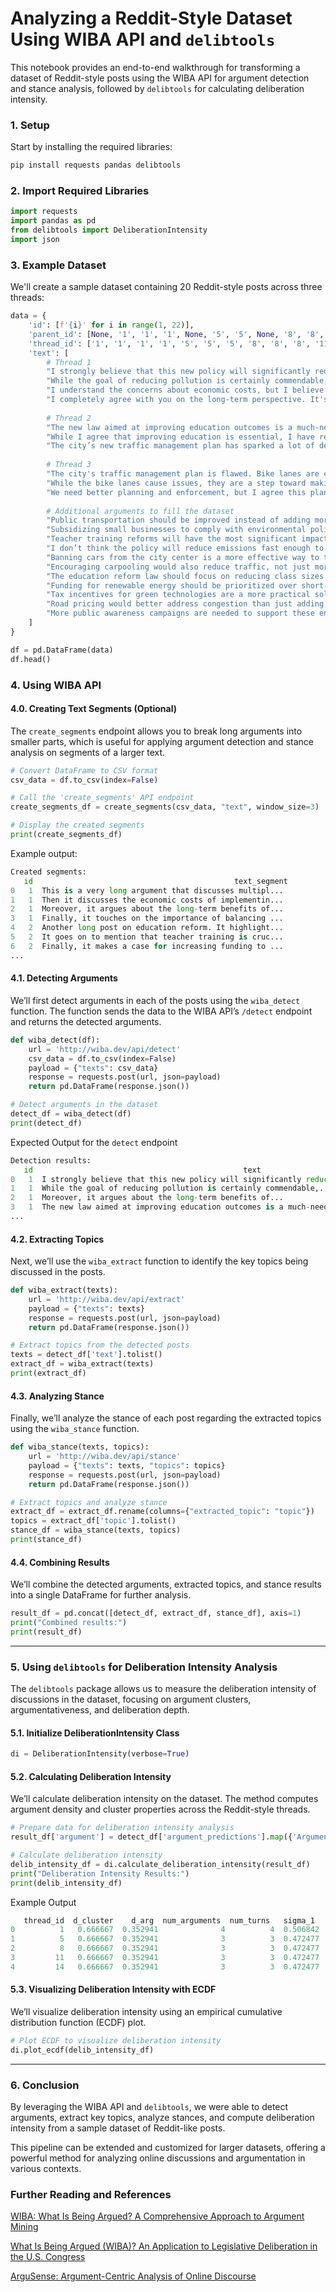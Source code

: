 # **Analyzing a Reddit-Style Dataset Using WIBA API and `delibtools`**

This notebook provides an end-to-end walkthrough for transforming a dataset of Reddit-style posts using the WIBA API for argument detection and stance analysis, followed by `delibtools` for calculating deliberation intensity.

### **1. Setup**

Start by installing the required libraries:

```bash
pip install requests pandas delibtools
```

### **2. Import Required Libraries**

```python
import requests
import pandas as pd
from delibtools import DeliberationIntensity
import json
```

### **3. Example Dataset**

We'll create a sample dataset containing 20 Reddit-style posts across three threads:

```python
data = {
    'id': [f'{i}' for i in range(1, 22)],
    'parent_id': [None, '1', '1', '1', None, '5', '5', None, '8', '8', None, '11', '11', None, '14', '14', None, '17', '17', '17', '20'],
    'thread_id': ['1', '1', '1', '1', '5', '5', '5', '8', '8', '8', '11', '11', '11', '14', '14', '14', '17', '17', '17', '17', '17'],
    'text': [
        # Thread 1
        "I strongly believe that this new policy will significantly reduce pollution in urban areas. Not only does it introduce more stringent regulations on industrial emissions, but it also promotes the adoption of green technologies in both public and private sectors. This is critical, as urban centers have long struggled with poor air quality due to vehicular and industrial emissions. By setting higher standards for emissions and offering incentives for green initiatives, the policy provides a comprehensive solution. It's not just about cutting emissions but also about fostering innovation in green tech. Additionally, the policy includes a long-term roadmap for monitoring and ensuring compliance, which is essential for its success over the coming decades.",
        "While the goal of reducing pollution is certainly commendable, I'm concerned that this policy might have unintended economic consequences. The costs associated with implementing these new regulations could be enormous, particularly for smaller businesses that may struggle to meet the new standards. In the short term, this could lead to increased costs for consumers, as businesses pass on the extra expenses. Moreover, there's a risk that some industries may relocate to regions with less stringent regulations, which would not only harm the local economy but also fail to achieve the policy's primary environmental goals. I'm also skeptical about the timeline for seeing meaningful improvements in air quality, given how complex and entrenched the problem is.",
        "I understand the concerns about economic costs, but I believe the long-term benefits far outweigh the short-term challenges. In the case of small businesses, the policy has provisions for subsidies and grants to help them transition to greener technologies. Moreover, we've seen from other case studies, such as the transition to renewable energy in certain parts of Europe, that once these systems are in place, they lead to cost savings and economic growth. Industries might indeed face challenges initially, but as green technologies become more widespread and affordable, the overall cost of compliance will decrease. I think it's important to focus on the bigger picture — cleaner air, improved public health, and long-term sustainability.",
        "I completely agree with you on the long-term perspective. It's easy to get caught up in the short-term costs, but we have to consider the health impacts of doing nothing. Chronic respiratory diseases, higher healthcare costs, and loss of productivity are all associated with high pollution levels, particularly in urban areas. This policy could lead to significant reductions in these health costs over time. Furthermore, investing in green technologies now could give our economy a competitive edge in the future global market, where sustainability is becoming an increasingly important factor. The policy isn’t perfect, but it’s a strong step in the right direction, provided the government stays committed to supporting industries during the transition."
        
        # Thread 2
        "The new law aimed at improving education outcomes is a much-needed reform in our current system. By allocating more resources to underfunded schools and creating more rigorous academic standards, this law could help bridge the gap between high-performing and low-performing schools. What stands out to me is the emphasis on teacher training, which has been neglected for too long. Teachers play a pivotal role in shaping students’ futures, and improving the quality of teacher training could have a ripple effect on student outcomes. Furthermore, the law includes mechanisms for regularly reviewing and updating curricula to ensure they remain relevant in a rapidly changing world. However, I am curious about how this law will affect existing schools that are already meeting high standards."
        "While I agree that improving education is essential, I have reservations about how effective this law will be in practice. One of my main concerns is the focus on standardized testing, which this law still emphasizes. In my opinion, standardized tests often fail to capture the full range of student abilities and can place undue stress on both students and teachers. Moreover, the additional resources provided to underperforming schools are welcomed, but I fear they may not be enough to make a real difference. We've seen similar policies in the past where funding was promised but either failed to materialize or was insufficient to tackle the systemic issues plaguing these schools. Additionally, I wonder if there's enough flexibility in this law to allow schools to innovate and adopt new teaching methods tailored to their students' needs."
        "The city’s new traffic management plan has sparked a lot of debate, and for good reason. While I appreciate the intent behind it — reducing congestion, improving safety for pedestrians and cyclists, and lowering carbon emissions — I feel that it doesn’t fully address the city’s unique challenges. The addition of bike lanes is certainly a positive step, but the way they’re being implemented seems rushed and poorly planned. In some areas, bike lanes have replaced entire car lanes, leading to even more congestion during peak hours. There’s also the issue of enforcement. Without proper monitoring, cars often park illegally in bike lanes, defeating their purpose entirely. The plan could have been more effective if it focused more on public transportation and less on restricting car usage."
        
        # Thread 3
        "The city's traffic management plan is flawed. Bike lanes are causing more congestion.",
        "While the bike lanes cause issues, they are a step toward making the city more bike-friendly.",
        "We need better planning and enforcement, but I agree this plan is a step in the right direction.",
        
        # Additional arguments to fill the dataset
        "Public transportation should be improved instead of adding more bike lanes.",
        "Subsidizing small businesses to comply with environmental policies is essential.",
        "Teacher training reforms will have the most significant impact on education.",
        "I don’t think the policy will reduce emissions fast enough to meet climate goals.",
        "Banning cars from the city center is a more effective way to tackle congestion.",
        "Encouraging carpooling would also reduce traffic, not just more bike lanes.",
        "The education reform law should focus on reducing class sizes as well.",
        "Funding for renewable energy should be prioritized over short-term economic costs.",
        "Tax incentives for green technologies are a more practical solution.",
        "Road pricing would better address congestion than just adding bike lanes.",
        "More public awareness campaigns are needed to support these environmental policies."
    ]
}

df = pd.DataFrame(data)
df.head()

```

### **4. Using WIBA API**

#### **4.0. Creating Text Segments** (Optional)
The `create_segments` endpoint allows you to break long arguments into smaller parts, which is useful for applying argument detection and stance analysis on segments of a larger text.
```python
# Convert DataFrame to CSV format
csv_data = df.to_csv(index=False)

# Call the 'create_segments' API endpoint
create_segments_df = create_segments(csv_data, "text", window_size=3)

# Display the created segments
print(create_segments_df)
```

Example output:
```python
Created segments:
   id                                             text_segment
0   1  This is a very long argument that discusses multipl...
1   1  Then it discusses the economic costs of implementin...
2   1  Moreover, it argues about the long-term benefits of...
3   1  Finally, it touches on the importance of balancing ...
4   2  Another long post on education reform. It highlight...
5   2  It goes on to mention that teacher training is cruc...
6   2  Finally, it makes a case for increasing funding to ...
...
```

#### **4.1. Detecting Arguments**

We’ll first detect arguments in each of the posts using the `wiba_detect` function. The function sends the data to the WIBA API’s `/detect` endpoint and returns the detected arguments.

```python
def wiba_detect(df):
    url = 'http://wiba.dev/api/detect'
    csv_data = df.to_csv(index=False)
    payload = {"texts": csv_data}
    response = requests.post(url, json=payload)
    return pd.DataFrame(response.json())

# Detect arguments in the dataset
detect_df = wiba_detect(df)
print(detect_df)
```
Expected Output for the `detect` endpoint

```python
Detection results:
   id                                               text                                argument_prediction           argument_confidence
0   1  I strongly believe that this new policy will significantly reduce pollution...          Argument                    0.85
1   1  While the goal of reducing pollution is certainly commendable,...                       Argument                    0.75
2   1  Moreover, it argues about the long-term benefits of...                                  Argument                    0.90
3   1  The new law aimed at improving education outcomes is a much-needed ...                  Argument                    0.80
...
```

#### **4.2. Extracting Topics**

Next, we’ll use the `wiba_extract` function to identify the key topics being discussed in the posts.

```python
def wiba_extract(texts):
    url = 'http://wiba.dev/api/extract'
    payload = {"texts": texts}
    response = requests.post(url, json=payload)
    return pd.DataFrame(response.json())

# Extract topics from the detected posts
texts = detect_df['text'].tolist()
extract_df = wiba_extract(texts)
print(extract_df)
```

#### **4.3. Analyzing Stance**

Finally, we’ll analyze the stance of each post regarding the extracted topics using the `wiba_stance` function.

```python
def wiba_stance(texts, topics):
    url = 'http://wiba.dev/api/stance'
    payload = {"texts": texts, "topics": topics}
    response = requests.post(url, json=payload)
    return pd.DataFrame(response.json())

# Extract topics and analyze stance
extract_df = extract_df.rename(columns={"extracted_topic": "topic"})
topics = extract_df['topic'].tolist()
stance_df = wiba_stance(texts, topics)
print(stance_df)
```

#### **4.4. Combining Results**

We’ll combine the detected arguments, extracted topics, and stance results into a single DataFrame for further analysis.

```python
result_df = pd.concat([detect_df, extract_df, stance_df], axis=1)
print("Combined results:")
print(result_df)
```

---

### **5. Using `delibtools` for Deliberation Intensity Analysis**

The `delibtools` package allows us to measure the deliberation intensity of discussions in the dataset, focusing on argument clusters, argumentativeness, and deliberation depth.

#### **5.1. Initialize DeliberationIntensity Class**

```python
di = DeliberationIntensity(verbose=True)
```

#### **5.2. Calculating Deliberation Intensity**

We’ll calculate deliberation intensity on the dataset. The method computes argument density and cluster properties across the Reddit-style threads.

```python
# Prepare data for deliberation intensity analysis
result_df['argument'] = detect_df['argument_predictions'].map({'Argument': 1, 'NoArgument': 0})

# Calculate deliberation intensity
delib_intensity_df = di.calculate_deliberation_intensity(result_df)
print("Deliberation Intensity Results:")
print(delib_intensity_df)
```
Example Output
```python
   thread_id  d_cluster    d_arg  num_arguments  num_turns   sigma_1   sigma_2       dis
0          1   0.666667  0.352941              4          4  0.506842  0.493158  0.515114
1          5   0.666667  0.352941              3          3  0.472477  0.527523  0.514127
2          8   0.666667  0.352941              3          3  0.472477  0.527523  0.514127
3         11   0.666667  0.352941              3          3  0.472477  0.527523  0.514127
4         14   0.666667  0.352941              3          3  0.472477  0.527523  0.514127
```

#### **5.3. Visualizing Deliberation Intensity with ECDF**

We’ll visualize deliberation intensity using an empirical cumulative distribution function (ECDF) plot.

```python
# Plot ECDF to visualize deliberation intensity
di.plot_ecdf(delib_intensity_df)
```

---

### **6. Conclusion**

By leveraging the WIBA API and `delibtools`, we were able to detect arguments, extract key topics, analyze stances, and compute deliberation intensity from a sample dataset of Reddit-like posts.

This pipeline can be extended and customized for larger datasets, offering a powerful method for analyzing online discussions and argumentation in various contexts.

### **Further Reading and References**

[WIBA: What Is Being Argued? A Comprehensive Approach to Argument Mining](https://arxiv.org/abs/2405.00828)

[What Is Being Argued (WIBA)? An Application to Legislative Deliberation in the U.S. Congress](https://arxiv.org/abs/2407.06149)

[ArguSense: Argument-Centric Analysis of Online Discourse](https://arxiv.org/abs/2405.15930)


